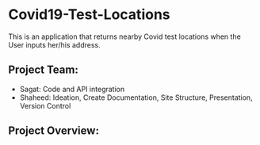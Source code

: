 # Covid19-Test-Locations
This is an application that returns nearby Covid test locations when the User inputs her/his address.

## Project Team:
- Sagat: Code and API integration
- Shaheed: Ideation, Create Documentation, Site Structure, Presentation, Version Control

## Project Overview:
